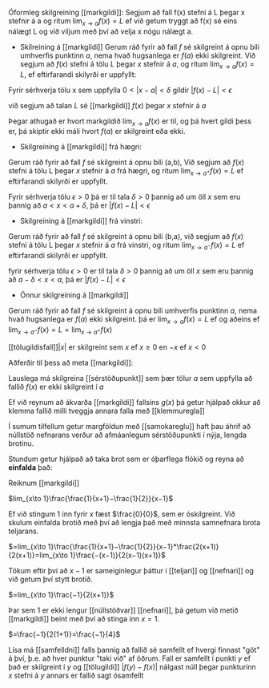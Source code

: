 Óformleg skilgreining [[markgildi]]:
Segjum að fall f(x) stefni á L þegar x stefnir á a og ritum $\lim_{x\to a}f(x)=L$ ef við getum tryggt að f(x) sé eins nálægt L og við viljum með því að velja x nógu nálægt a.

- Skilreining á [[markgildi]]
Gerum ráð fyrir að fall $f$ sé skilgreint á opnu bili umhverfis punktinn $a$, nema hvað hugsanlega er $f(a)$ ekki skilgreint. Við segjum að $f(x)$ stefni á tölu $L$ þegar $x$ stefnir á $a$, og ritum $\lim_{x\to a} f(x)=L$, ef eftirfarandi skilyrði er uppfyllt:

Fyrir sérhverja tölu x sem uppfylla $0<\vert x-a \vert <\delta$ gildir $\vert f(x) - L \vert < \epsilon$

við segjum að talan $L$ sé [[markgildi]] $f(x)$ þegar $x$ stefnir á $a$

Þegar athugað er hvort markgildið $\lim_{x \to a}f(x)$ er til, og þá hvert gildi þess er, þá skiptir ekki máli hvort $f(a)$ er skilgreint eða ekki.

- Skilgreining á [[markgildi]] frá hægri:

Gerum ráð fyrir að fall $f$ sé skilgreint á opnu bili (a,b), Við segjum að $f(x)$ stefni á tölu L þegar $x$ stefnir á $a$ frá hægri, og ritum $\lim_{x \to a^+}f(x)=L$ ef eftirfarandi skilyrði er uppfyllt.

Fyrir sérhverja tölu $\epsilon>0$ þá er til tala $\delta > 0$ þannig að um öll $x$ sem eru þannig að $a<x<a+\delta$, þá er $\vert f(x)-L \vert <\epsilon$

- Skilgreining á [[markgildi]] frá vinstri:

Gerum ráð fyrir að fall $f$ sé skilgreint á opnu bili (b,a), við segjum að $f(x)$ stefni á tölu L þegar $x$ stefnir á $a$ frá vinstri, og ritum $\lim_{x \to a^-}f(x)=L$ ef eftirfarandi skilyrði er uppfyllt.

fyrir sérhverja tölu $\epsilon > 0$ er til tala $\delta > 0$ þannig að um öll $x$ sem eru þannig að $a-\delta < x < a$, þá er $\vert f(x) - L \vert < \epsilon$

- Önnur skilgreining á [[markgildi]]

Gerum ráð fyrir að fall $f$ sé skilgreint á opnu bili umhverfis punktinn $a$, nema hvað hugsanlega er $f(a)$ ekki skilgreint.
þá er $\lim_{x \to a}f(x)=L$
ef og aðeins ef
$\lim_{x \to a^-}f(x)=L=\lim_{x \to a^+}f(x)$

[[tölugildisfall]]$|x|$ er skilgreint sem $x$ ef $x≥0$ en $−x$ ef $x<0$

Aðferðir til þess að meta [[markgildi]]:

Lauslega má skilgreina [[sérstöðupunkt]] sem þær tölur $a$ sem uppfylla að fallið $f(x)$ er ekki skilgreint í $a$

Ef við reynum að ákvarða [[markgildi]] fallsins $g(x)$ þá getur hjálpað okkur að klemma fallið milli tveggja annara falla með [[klemmuregla]]

Í sumum tilfellum getur margföldun með [[samokareglu]] haft þau áhrif að núllstöð nefnarans verður að afmáanlegum sérstöðupunkti í nýja, lengda brotinu.

Stundum getur hjálpað að taka brot sem er óþarflega flókið og reyna að **einfalda** það:

Reiknum [[markgildi]] 

$lim_{x\to 1}\frac{\frac{1}{x+1}−\frac{1}{2}}{x−1}$

Ef við stingum $1$ inn fyrir $x$ fæst $\frac{0}{0}$, sem er óskilgreint. Við skulum einfalda brotið með því að lengja það með minnsta samnefnara brota teljarans.

$=lim_{x\to 1}\frac{\frac{1}{x+1}−\frac{1}{2}}{x−1}*\frac{2(x+1)}{2(x+1)}=lim_{x\to 1}\frac{−(x−1)}{2(x−1)(x+1)}$

Tökum eftir því að $x−1$ er sameiginlegur þáttur í [[teljari]] og [[nefnari]] og við getum því stytt brotið.

$=lim_{x\to 1}\frac{−1}{2(x+1)}$

Þar sem $1$ er ekki lengur [[núllstöðvar]] [[nefnari]], þá getum við metið [[markgildi]] beint með því að stinga inn $x=1$.

$=\frac{−1}{2(1+1)}=\frac{−1}{4}$

Lísa má [[samfelldni]] falls þannig að fallið sé samfellt ef hvergi finnast "göt" á því, þ.e. að hver punktur "taki við" af öðrum. Fall er samfellt í punkti $y$ ef það er skilgreint í $y$ og [[tölugildi]] $|f(y)-f(x)|$ nálgast núll þegar punkturinn $x$ stefni á $y$ annars er fallið sagt ósamfellt